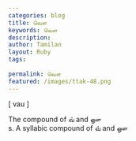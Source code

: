 ```yaml
---
categories: blog
title: வௌ
keywords: வௌ
description: 
author: Tamilan
layout: Ruby
tags: 
 
permalink: வௌ
featured: /images/ttak-48.png
---
```

  
[ vau ]  
  
The compound of வ் and ஔ  
s. A syllabic compound of வ் and ஔ